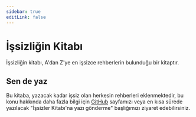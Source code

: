 ```yaml
---
sidebar: true
editLink: false
---
```


# İşsizliğin Kitabı

İşsizliğin kitabı, A'dan Z'ye en işsizce rehberlerin bulunduğu bir kitaptır.

## Sen de yaz
Bu kitaba, yazacak kadar işsiz olan herkesin rehberleri eklenmektedir,
bu konu hakkında daha fazla bilgi için [GitHub](https://github.com/issizler-club/kitap)
sayfamızı veya en kısa sürede yazılacak "İşsizler Kitabı'na yazı gönderme"
başlığımızı ziyaret edebilirsiniz.
